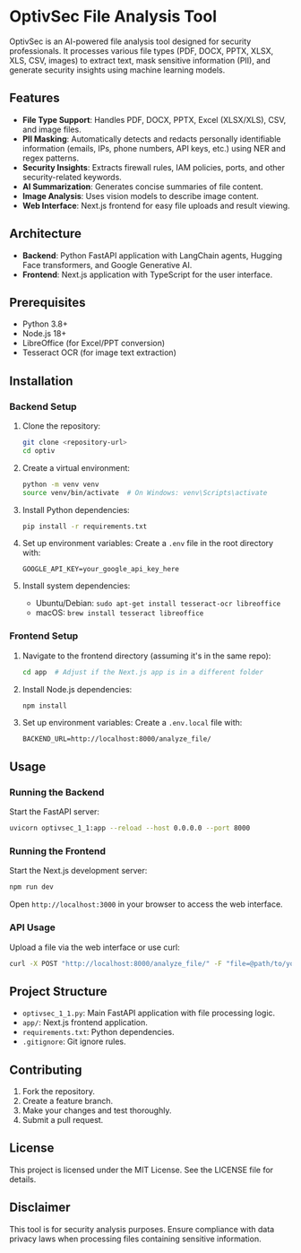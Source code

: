 # OptivSec File Analysis Tool

OptivSec is an AI-powered file analysis tool designed for security professionals. It processes various file types (PDF, DOCX, PPTX, XLSX, XLS, CSV, images) to extract text, mask sensitive information (PII), and generate security insights using machine learning models.

## Features

- **File Type Support**: Handles PDF, DOCX, PPTX, Excel (XLSX/XLS), CSV, and image files.
- **PII Masking**: Automatically detects and redacts personally identifiable information (emails, IPs, phone numbers, API keys, etc.) using NER and regex patterns.
- **Security Insights**: Extracts firewall rules, IAM policies, ports, and other security-related keywords.
- **AI Summarization**: Generates concise summaries of file content.
- **Image Analysis**: Uses vision models to describe image content.
- **Web Interface**: Next.js frontend for easy file uploads and result viewing.

## Architecture

- **Backend**: Python FastAPI application with LangChain agents, Hugging Face transformers, and Google Generative AI.
- **Frontend**: Next.js application with TypeScript for the user interface.

## Prerequisites

- Python 3.8+
- Node.js 18+
- LibreOffice (for Excel/PPT conversion)
- Tesseract OCR (for image text extraction)

## Installation

### Backend Setup

1. Clone the repository:
   ```bash
   git clone <repository-url>
   cd optiv
   ```

2. Create a virtual environment:
   ```bash
   python -m venv venv
   source venv/bin/activate  # On Windows: venv\Scripts\activate
   ```

3. Install Python dependencies:
   ```bash
   pip install -r requirements.txt
   ```

4. Set up environment variables:
   Create a `.env` file in the root directory with:
   ```
   GOOGLE_API_KEY=your_google_api_key_here
   ```

5. Install system dependencies:
   - Ubuntu/Debian: `sudo apt-get install tesseract-ocr libreoffice`
   - macOS: `brew install tesseract libreoffice`

### Frontend Setup

1. Navigate to the frontend directory (assuming it's in the same repo):
   ```bash
   cd app  # Adjust if the Next.js app is in a different folder
   ```

2. Install Node.js dependencies:
   ```bash
   npm install
   ```

3. Set up environment variables:
   Create a `.env.local` file with:
   ```
   BACKEND_URL=http://localhost:8000/analyze_file/
   ```

## Usage

### Running the Backend

Start the FastAPI server:
```bash
uvicorn optivsec_1_1:app --reload --host 0.0.0.0 --port 8000
```

### Running the Frontend

Start the Next.js development server:
```bash
npm run dev
```

Open `http://localhost:3000` in your browser to access the web interface.

### API Usage

Upload a file via the web interface or use curl:
```bash
curl -X POST "http://localhost:8000/analyze_file/" -F "file=@path/to/your/file.pdf"
```

## Project Structure

- `optivsec_1_1.py`: Main FastAPI application with file processing logic.
- `app/`: Next.js frontend application.
- `requirements.txt`: Python dependencies.
- `.gitignore`: Git ignore rules.

## Contributing

1. Fork the repository.
2. Create a feature branch.
3. Make your changes and test thoroughly.
4. Submit a pull request.

## License

This project is licensed under the MIT License. See the LICENSE file for details.

## Disclaimer

This tool is for security analysis purposes. Ensure compliance with data privacy laws when processing files containing sensitive information.